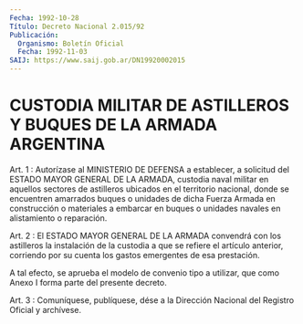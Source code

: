 ```yaml
---
Fecha: 1992-10-28
Título: Decreto Nacional 2.015/92
Publicación:
  Organismo: Boletín Oficial
  Fecha: 1992-11-03
SAIJ: https://www.saij.gob.ar/DN19920002015
---
```

# CUSTODIA MILITAR DE ASTILLEROS Y BUQUES DE LA ARMADA ARGENTINA

<a id="1"></a>
Art.  1  : Autorízase al MINISTERIO DE DEFENSA a establecer, a solicitud del ESTADO  MAYOR  GENERAL  DE  LA ARMADA, custodia naval militar  en  aquellos  sectores  de  astilleros    ubicados  en  el territorio  nacional,  donde  se  encuentren  amarrados  buques   o unidades  de  dicha  Fuerza  Armada  en construcción o materiales a embarcar en buques o unidades navales en alistamiento o reparación.

<a id="2"></a>
Art. 2 : El ESTADO MAYOR GENERAL DE LA ARMADA convendrá con los astilleros  la  instalación  de  la  custodia  a  que se refiere el artículo  anterior,  corriendo por su cuenta los gastos  emergentes de esa prestación.

A tal efecto, se aprueba  el  modelo  de convenio tipo a utilizar, que como Anexo I forma parte del presente decreto.

<a id="3"></a>
Art. 3 : Comuníquese, publíquese, dése a la Dirección Nacional del Registro Oficial y archívese.